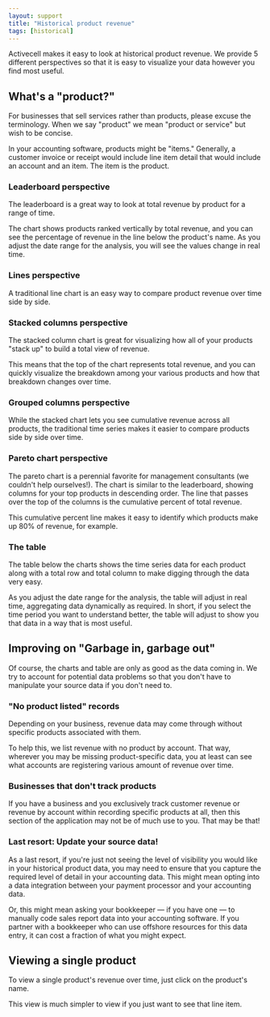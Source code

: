 ```yaml
---
layout: support
title: "Historical product revenue"
tags: [historical]
---
```


Activecell makes it easy to look at historical product revenue. We provide 5 different perspectives so that it is easy to visualize your data however you find most useful.

## What's a "product?"

For businesses that sell services rather than products, please excuse the terminology. When we say "product" we mean "product or service" but wish to be concise.

In your accounting software, products might be "items." Generally, a customer invoice or receipt would include line item detail that would include an account and an item. The item is the product.

### Leaderboard perspective

The leaderboard is a great way to look at total revenue by product for a range of time.

<!-- screenshot -->

The chart shows products ranked vertically by total revenue, and you can see the percentage of revenue in the line below the product's name. As you adjust the date range for the analysis, you will see the values change in real time.

### Lines perspective

<!-- screenshot -->

A traditional line chart is an easy way to compare product revenue over time side by side.

### Stacked columns perspective

The stacked column chart is great for visualizing how all of your products "stack up" to build a total view of revenue.

<!-- screenshot -->

This means that the top of the chart represents total revenue, and you can quickly visualize the breakdown among your various products and how that breakdown changes over time.

### Grouped columns perspective

<!-- screenshot -->

While the stacked chart lets you see cumulative revenue across all products, the traditional time series makes it easier to compare products side by side over time.

### Pareto chart perspective

The pareto chart is a perennial favorite for management consultants (we couldn't help ourselves!). The chart is similar to the leaderboard, showing columns for your top products in descending order. The line that passes over the top of the columns is the cumulative percent of total revenue.

<!-- screenshot -->

This cumulative percent line makes it easy to identify which products make up 80% of revenue, for example.

### The table

The table below the charts shows the time series data for each product along with a total row and total column to make digging through the data very easy.

<!-- screenshot -->

As you adjust the date range for the analysis, the table will adjust in real time, aggregating data dynamically as required. In short, if you select the time period you want to understand better, the table will adjust to show you that data in a way that is most useful.

## Improving on "Garbage in, garbage out"

Of course, the charts and table are only as good as the data coming in. We try to account for potential data problems so that you don't have to manipulate your source data if you don't need to.

### "No product listed" records

Depending on your business, revenue data may come through without specific products associated with them.

<!-- screenshot -->

To help this, we list revenue with no product by account. That way, wherever you may be missing product-specific data, you at least can see what accounts are registering various amount of revenue over time.

### Businesses that don't track products

If you have a business and you exclusively track customer revenue or revenue by account within recording specific products at all, then this section of the application may not be of much use to you. That may be that!

### Last resort: Update your source data!

As a last resort, if you're just not seeing the level of visibility you would like in your historical product data, you may need to ensure that you capture the required level of detail in your accounting data. This might mean opting into a data integration between your payment processor and your accounting data.

Or, this might mean asking your bookkeeper — if you have one — to manually code sales report data into your accounting software. If you partner with a bookkeeper who can use offshore resources for this data entry, it can cost a fraction of what you might expect.

## Viewing a single product

To view a single product's revenue over time, just click on the product's name.

<!-- screenshot -->

This view is much simpler to view if you just want to see that line item.